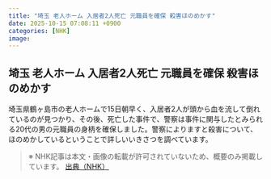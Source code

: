 ```yaml
---
title: "埼玉 老人ホーム 入居者2人死亡 元職員を確保 殺害ほのめかす"
date: 2025-10-15 07:08:11 +0900
categories: [NHK]
image: 
---
```

## 埼玉 老人ホーム 入居者2人死亡 元職員を確保 殺害ほのめかす

埼玉県鶴ヶ島市の老人ホームで15日朝早く、入居者2人が頭から血を流して倒れているのが見つかり、その後、死亡した事件で、警察は事件に関与したとみられる20代の男の元職員の身柄を確保しました。警察によりますと殺害について、ほのめかしているということで詳しいいきさつを調べています。

> ※ NHK記事は本文・画像の転載が許可されていないため、概要のみ掲載しています。
[出典（NHK）](http://www3.nhk.or.jp/news/html/20251015/k10014949631000.html)
